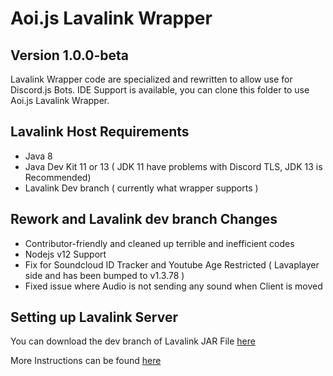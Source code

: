 # Aoi.js Lavalink Wrapper
## Version 1.0.0-beta

Lavalink Wrapper code are specialized and rewritten to allow use for Discord.js Bots.
IDE Support is available, you can clone this folder to use Aoi.js Lavalink Wrapper.

## Lavalink Host Requirements
- Java 8
- Java Dev Kit 11 or 13 ( JDK 11 have problems with Discord TLS, JDK 13 is Recommended)
- Lavalink Dev branch ( currently what wrapper supports )

## Rework and Lavalink dev branch Changes
- Contributor-friendly and cleaned up terrible and inefficient codes
- Nodejs v12 Support
- Fix for Soundcloud ID Tracker and Youtube Age Restricted ( Lavaplayer side and has been bumped to v1.3.78 )
- Fixed issue where Audio is not sending any sound when Client is moved

## Setting up Lavalink Server
You can download the dev branch of Lavalink JAR File [here](https://www.mediafire.com/file/tcai7t5y1p77p1p/Lavalink.jar/file)

More Instructions can be found [here](https://github.com/freyacodes/Lavalink/tree/dev#server-configuration)
